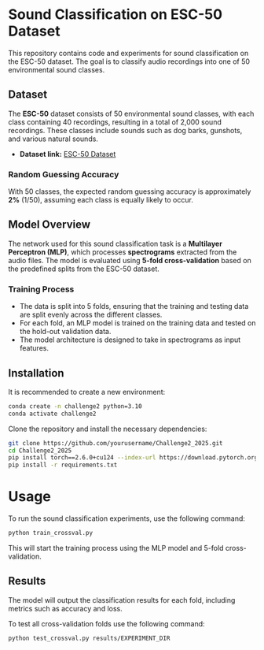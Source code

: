 # Sound Classification on ESC-50 Dataset

This repository contains code and experiments for sound classification on the ESC-50 dataset. The goal is to classify audio recordings into one of 50 environmental sound classes.

## Dataset

The **ESC-50** dataset consists of 50 environmental sound classes, with each class containing 40 recordings, resulting in a total of 2,000 sound recordings. These classes include sounds such as dog barks, gunshots, and various natural sounds.

- **Dataset link:** [ESC-50 Dataset](https://github.com/karoldvl/ESC-50)

### Random Guessing Accuracy

With 50 classes, the expected random guessing accuracy is approximately **2%** (1/50), assuming each class is equally likely to occur.

## Model Overview

The network used for this sound classification task is a **Multilayer Perceptron (MLP)**, which processes **spectrograms** extracted from the audio files. The model is evaluated using **5-fold cross-validation** based on the predefined splits from the ESC-50 dataset.

### Training Process
- The data is split into 5 folds, ensuring that the training and testing data are split evenly across the different classes.
- For each fold, an MLP model is trained on the training data and tested on the hold-out validation data.
- The model architecture is designed to take in spectrograms as input features.

## Installation

It is recommended to create a new environment:

```bash
conda create -n challenge2 python=3.10
conda activate challenge2
```

Clone the repository and install the necessary dependencies:

```bash
git clone https://github.com/yourusername/Challenge2_2025.git
cd Challenge2_2025
pip install torch==2.6.0+cu124 --index-url https://download.pytorch.org/whl/cu124
pip install -r requirements.txt
```

# Usage
To run the sound classification experiments, use the following command:

```bash
python train_crossval.py
```
This will start the training process using the MLP model and 5-fold cross-validation.

## Results
The model will output the classification results for each fold, including metrics such as accuracy and loss.

To test all cross-validation folds use the following command:

```bash
python test_crossval.py results/EXPERIMENT_DIR
```
